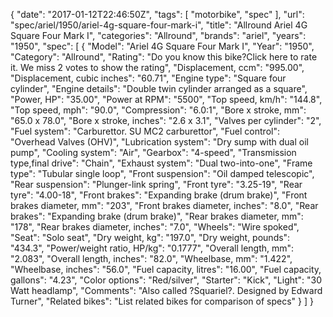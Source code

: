 {
    "date": "2017-01-12T22:46:50Z",
    "tags": [
        "motorbike",
        "spec"
    ],
    "url": "spec\/ariel\/1950\/ariel-4g-square-four-mark-i",
    "title": "Allround Ariel 4G Square Four Mark I",
    "categories": "Allround",
    "brands": "ariel",
    "years": "1950",
    "spec": [
        {
            "Model": "Ariel 4G Square Four Mark I",
            "Year": "1950",
            "Category": "Allround",
            "Rating": "Do you know this bike?Click here to rate it. We miss 2 votes to show the rating",
            "Displacement, ccm": "995.00",
            "Displacement, cubic inches": "60.71",
            "Engine type": "Square four cylinder",
            "Engine details": "Double twin cylinder arranged as a square",
            "Power, HP": "35.00",
            "Power at RPM": "5500",
            "Top speed, km\/h": "144.8",
            "Top speed, mph": "90.0",
            "Compression": "6.0:1",
            "Bore x stroke, mm": "65.0 x 78.0",
            "Bore x stroke, inches": "2.6 x 3.1",
            "Valves per cylinder": "2",
            "Fuel system": "Carburettor. SU MC2 carburettor",
            "Fuel control": "Overhead Valves (OHV)",
            "Lubrication system": "Dry sump with dual oil pump",
            "Cooling system": "Air",
            "Gearbox": "4-speed",
            "Transmission type,final drive": "Chain",
            "Exhaust system": "Dual two-into-one",
            "Frame type": "Tubular single loop",
            "Front suspension": "Oil damped telescopic",
            "Rear suspension": "Plunger-link spring",
            "Front tyre": "3.25-19",
            "Rear tyre": "4.00-18",
            "Front brakes": "Expanding brake (drum brake)",
            "Front brakes diameter, mm": "203",
            "Front brakes diameter, inches": "8.0",
            "Rear brakes": "Expanding brake (drum brake)",
            "Rear brakes diameter, mm": "178",
            "Rear brakes diameter, inches": "7.0",
            "Wheels": "Wire spoked",
            "Seat": "Solo seat",
            "Dry weight, kg": "197.0",
            "Dry weight, pounds": "434.3",
            "Power\/weight ratio, HP\/kg": "0.1777",
            "Overall length, mm": "2.083",
            "Overall length, inches": "82.0",
            "Wheelbase, mm": "1.422",
            "Wheelbase, inches": "56.0",
            "Fuel capacity, litres": "16.00",
            "Fuel capacity, gallons": "4.23",
            "Color options": "Red\/silver",
            "Starter": "Kick",
            "Light": "30 Watt headlamp",
            "Comments": "Also called ?Squariel?. Designed by Edward Turner",
            "Related bikes": "List related bikes for comparison of specs"
        }
    ]
}